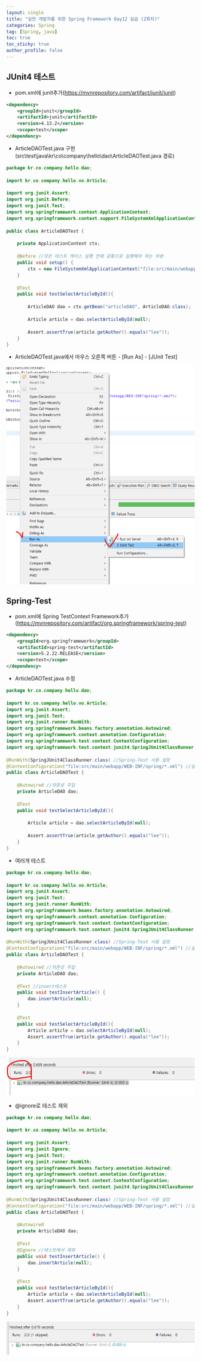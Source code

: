 ```yaml
---
layout: single
title: "실전 개발자를 위한 Spring Framework Day12 실습 (2회차)"
categories: Spring
tag: [Spring, java]
toc: true
toc_sticky: true
author_profile: false
---
```

## JUnit4 테스트

* pom.xml에 junit추가(https://mvnrepository.com/artifact/junit/junit)

```xml
<dependency>
    <groupId>junit</groupId>
    <artifactId>junit</artifactId>
    <version>4.13.2</version>
    <scope>test</scope>
</dependency>
```

* ArticleDAOTest.java 구현(src\test\java\kr\co\company\hello\dao\ArticleDAOTest.java 경로)

```JAVA
package kr.co.company.hello.dao;

import kr.co.company.hello.vo.Article;

import org.junit.Assert;
import org.junit.Before;
import org.junit.Test;
import org.springframework.context.ApplicationContext;
import org.springframework.context.support.FileSystemXmlApplicationContext;

public class ArticleDAOTest {
	
	private ApplicationContext ctx;
	
	@Before //모든 테스트 케이스 실행 전에 공통으로 실행해야 하는 부분 
	public void setup() {
		ctx = new FileSystemXmlApplicationContext("file:src/main/webapp/WEB-INF/spring/*.xml");
	}
	
	@Test
	public void testSelectArticleById(){
		
		ArticleDAO dao = ctx.getBean("articleDAO", ArticleDAO.class);
		
		Article article = dao.selectArticleById(null);
		
		Assert.assertTrue(article.getAuthor().equals("lee"));
	}
}
```

* ArticleDAOTest.java에서 마우스 오른쪽 버튼 - [Run As] - [JUnit Test]

![image-20220909203317362](../../images/image-20220909203317362.png)



## Spring-Test

* pom.xml에 Spring TestContext Framework추가(https://mvnrepository.com/artifact/org.springframework/spring-test)

```xml
<dependency>
    <groupId>org.springframework</groupId>
    <artifactId>spring-test</artifactId>
    <version>5.2.22.RELEASE</version>
    <scope>test</scope>
</dependency>
```

* ArticleDAOTest.java 수정

```java
package kr.co.company.hello.dao;

import kr.co.company.hello.vo.Article;
import org.junit.Assert;
import org.junit.Test;
import org.junit.runner.RunWith;
import org.springframework.beans.factory.annotation.Autowired;
import org.springframework.context.annotation.Configuration;
import org.springframework.test.context.ContextConfiguration;
import org.springframework.test.context.junit4.SpringJUnit4ClassRunner;

@RunWith(SpringJUnit4ClassRunner.class) //Spring-Test 사용 설정
@ContextConfiguration("file:src/main/webapp/WEB-INF/spring/*.xml") //설정파일 위치
public class ArticleDAOTest {
	
	@Autowired //의존성 주입
	private ArticleDAO dao;
	
	@Test
	public void testSelectArticleById(){
		
		Article article = dao.selectArticleById(null);
		
		Assert.assertTrue(article.getAuthor().equals("lee"));
	}
}
```





* 여러개 테스트

```java
package kr.co.company.hello.dao;

import kr.co.company.hello.vo.Article;
import org.junit.Assert;
import org.junit.Test;
import org.junit.runner.RunWith;
import org.springframework.beans.factory.annotation.Autowired;
import org.springframework.context.annotation.Configuration;
import org.springframework.test.context.ContextConfiguration;
import org.springframework.test.context.junit4.SpringJUnit4ClassRunner;

@RunWith(SpringJUnit4ClassRunner.class) //Spring-Test 사용 설정
@ContextConfiguration("file:src/main/webapp/WEB-INF/spring/*.xml") //설정파일 위치
public class ArticleDAOTest {
	
	@Autowired //의존성 주입
	private ArticleDAO dao;
	
	@Test //insert테스트
	public void testInsertArticle() {
		dao.insertArticle(null);
	}
	
	@Test
	public void testSelectArticleById(){
		Article article = dao.selectArticleById(null);
		Assert.assertTrue(article.getAuthor().equals("lee"));
	}
}
```

![image-20220913191555520](../../images/image-20220913191555520.png)



* @ignore로 테스트 제외

```java
package kr.co.company.hello.dao;

import kr.co.company.hello.vo.Article;

import org.junit.Assert;
import org.junit.Ignore;
import org.junit.Test;
import org.junit.runner.RunWith;
import org.springframework.beans.factory.annotation.Autowired;
import org.springframework.context.annotation.Configuration;
import org.springframework.test.context.ContextConfiguration;
import org.springframework.test.context.junit4.SpringJUnit4ClassRunner;

@RunWith(SpringJUnit4ClassRunner.class) //Spring-Test 사용 설정
@ContextConfiguration("file:src/main/webapp/WEB-INF/spring/*.xml") //설정파일 위치
public class ArticleDAOTest {
	
	@Autowired
	private ArticleDAO dao;
	
	@Test 
	@Ignore //테스트에서 제외
	public void testInsertArticle() {
		dao.insertArticle(null);
	}
	
	@Test
	public void testSelectArticleById(){
		Article article = dao.selectArticleById(null);
		Assert.assertTrue(article.getAuthor().equals("lee"));
	}
}
```

![image-20220913191647921](../../images/image-20220913191647921.png)
